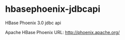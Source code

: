 hbasephoenix-jdbcapi
====================

HBase Phoenix 3.0 jdbc api


Apache HBase Phoenix URL:
http://phoenix.apache.org/

